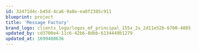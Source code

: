 ```yaml
---
id: 32471d4c-b45d-4ca6-9a8e-ea0f2385c911
blueprint: project
title: 'Message Factory'
brand_logo: clients_logo/logos_mf_principal_155x_2x_2d11e52b-6700-4085-94ae-ed679cdb5b46_155x.webp
updated_by: cd3700e4-11c6-42b6-8dbb-6134449b1279
updated_at: 1699488636
---
```

